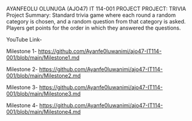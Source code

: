 AYANFEOLU OLUNUGA (AJO47)
IT 114-001 PROJECT
PROJECT: TRIVIA
Project Summary: Standard trivia game where each round a random category is chosen, and a random question from that category is asked. Players get points for the order in which they answered the questions.

YouTube Link-  

Milestone 1-  https://github.com/Ayanfe0luwanimi/ajo47-IT114-001/blob/main/Milestone1.md

Milestone 2-  https://github.com/Ayanfe0luwanimi/ajo47-IT114-001/blob/main/Milestone2.md

Milestone 3-  https://github.com/Ayanfe0luwanimi/ajo47-IT114-001/blob/main/Milestone3.md

Milestone 4-  https://github.com/Ayanfe0luwanimi/ajo47-IT114-001/blob/main/Milestone4.md
